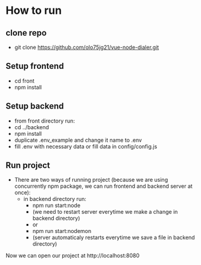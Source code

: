# How to run

## clone repo
  - git clone https://github.com/olo75jg21/vue-node-dialer.git

## Setup frontend
  - cd front
  - npm install
 
## Setup backend
  - from front directory run:
  - cd ../backend
  - npm install
  - duplicate .env_example and change it name to .env
  - fill .env with necessary data or fill data in config/config.js
  
## Run project
  - There are two ways of running project (because we are using concurrently npm package, we can run frontend and backend server at once):
    - in backend directory run: 
      - npm run start:node
      - (we need to restart server everytime we make a change in backend directory)
      - or
      - npm run start:nodemon
      - (server automaticaly restarts everytime we save a file in backend directory)
      
Now we can open our project at http://localhost:8080
